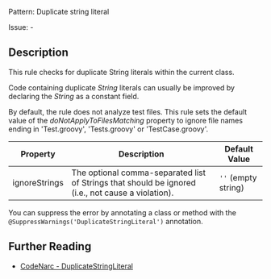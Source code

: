 Pattern: Duplicate string literal

Issue: -

## Description

This rule checks for duplicate String literals within the current class.

Code containing duplicate *String* literals can usually be improved by declaring the *String* as a constant field.

By default, the rule does not analyze test files. This rule sets the default value of the *doNotApplyToFilesMatching* property to ignore file names ending in 'Test.groovy', 'Tests.groovy' or 'TestCase.groovy'.

| **Property**  | **Description**                                                                                    | **Default Value**   |
| --- | --- | --- |
| ignoreStrings | The optional comma-separated list of Strings that should be ignored (i.e., not cause a violation). | `''` (empty string) |

You can suppress the error by annotating a class or method with the `@SuppressWarnings('DuplicateStringLiteral')` annotation.

## Further Reading

* [CodeNarc - DuplicateStringLiteral](https://codenarc.github.io/CodeNarc/codenarc-rules-dry.html#duplicatestringliteral-rule)